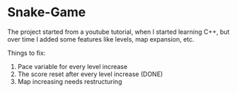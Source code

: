 # Snake-Game

The project started from a youtube tutorial, when I started learning C++, but over time I added some features like levels, map expansion, etc.

Things to fix: 
1. Pace variable for every level increase
2. The score reset after every level increase (DONE)
3. Map increasing needs restructuring
